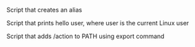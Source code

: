 Script that creates an alias

Script that prints hello user, where user is the current Linux user

Script that adds /action to PATH using export command


